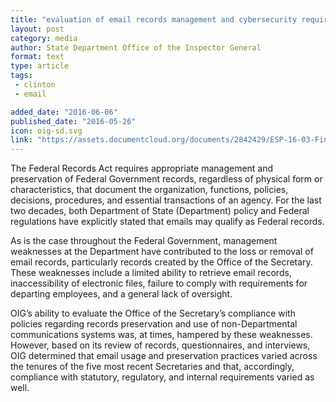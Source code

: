 ```yaml
---
title: "evaluation of email records management and cybersecurity requirements."
layout: post
category: media
author: State Department Office of the Inspector General
format: text
type: article
tags: 
 - clinton
 - email

added_date: "2016-06-06"
published_date: "2016-05-26"
icon: oig-sd.svg
link: "https://assets.documentcloud.org/documents/2842429/ESP-16-03-Final.pdf"
---
```


The Federal Records Act requires appropriate management and preservation of Federal Government records, regardless of physical form or characteristics,  that document the organization, functions, policies, decisions, procedures, and essential transactions of an agency. For the last two decades, both Department of State (Department) policy and Federal regulations have explicitly stated that emails may qualify as Federal records. 

As is the case throughout the Federal Government, management weaknesses at the Department have contributed to the loss or removal of email records, particularly records created by the Office of the Secretary. These weaknesses include a limited ability to retrieve email records, inaccessibility of electronic files, failure to comply with requirements for departing employees, and a general lack of oversight.  

OIG’s ability to evaluate the Office of the Secretary’s compliance with policies regarding records preservation and use of non-Departmental communications systems was, at times, hampered by these weaknesses. However, based on its review of records, questionnaires, and interviews, OIG determined that email usage and preservation practices varied across the tenures of the five most recent Secretaries and that, accordingly, compliance with statutory, regulatory, and internal requirements varied as well.  
